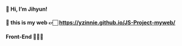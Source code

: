 #### 👋 Hi, I’m Jihyun!

#### 🔮 this is my web 👉🏻 https://yzinnie.github.io/JS-Project-myweb/

#### Front-End 👩🏻‍💻




<!---
yzinnie/yzinnie is a ✨ special ✨ repository because its `README.md` (this file) appears on your GitHub profile.
You can click the Preview link to take a look at your changes.
--->
